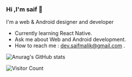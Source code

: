 ### Hi ,I'm saif 👋

I'm a web & Android designer and developer

* Currently learning React Native.
* Ask me about Web and Android development.
* How to reach me : dev.saifmalik@gmail.com . 



![Anurag's GitHub stats](https://github-readme-stats.vercel.app/api?username=saif-malik-01&show_icons=true&theme=radical)


![Visitor Count](https://profile-counter.glitch.me/saif-malik-01/count.svg)
